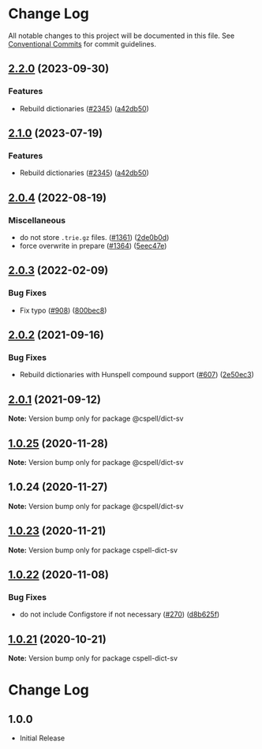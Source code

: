 # Change Log

All notable changes to this project will be documented in this file.
See [Conventional Commits](https://conventionalcommits.org) for commit guidelines.

## [2.2.0](https://github.com/kevintraver/cspell-dicts/compare/@cspell/dict-sv-v2.1.0...@cspell/dict-sv@2.2.0) (2023-09-30)


### Features

* Rebuild dictionaries ([#2345](https://github.com/kevintraver/cspell-dicts/issues/2345)) ([a42db50](https://github.com/kevintraver/cspell-dicts/commit/a42db50300924afe6a44049f4d26a86c5a09457a))

## [2.1.0](https://github.com/streetsidesoftware/cspell-dicts/compare/@cspell/dict-sv@2.0.4...@cspell/dict-sv@2.1.0) (2023-07-19)


### Features

* Rebuild dictionaries ([#2345](https://github.com/streetsidesoftware/cspell-dicts/issues/2345)) ([a42db50](https://github.com/streetsidesoftware/cspell-dicts/commit/a42db50300924afe6a44049f4d26a86c5a09457a))

## [2.0.4](https://github.com/streetsidesoftware/cspell-dicts/compare/@cspell/dict-sv@2.0.3...@cspell/dict-sv@2.0.4) (2022-08-19)


### Miscellaneous

* do not store `.trie.gz` files. ([#1361](https://github.com/streetsidesoftware/cspell-dicts/issues/1361)) ([2de0b0d](https://github.com/streetsidesoftware/cspell-dicts/commit/2de0b0df4b8addfd69e2e6899c05f8b502799b7c))
* force overwrite in prepare ([#1364](https://github.com/streetsidesoftware/cspell-dicts/issues/1364)) ([5eec47e](https://github.com/streetsidesoftware/cspell-dicts/commit/5eec47e223f1dd6370fcbc3c1b6b0361c92bbddf))

## [2.0.3](https://github.com/streetsidesoftware/cspell-dicts/compare/@cspell/dict-sv@2.0.2...@cspell/dict-sv@2.0.3) (2022-02-09)


### Bug Fixes

* Fix typo ([#908](https://github.com/streetsidesoftware/cspell-dicts/issues/908)) ([800bec8](https://github.com/streetsidesoftware/cspell-dicts/commit/800bec814558a84b3294d2fc2b37ec170686ac6a))





## [2.0.2](https://github.com/streetsidesoftware/cspell-dicts/compare/@cspell/dict-sv@2.0.1...@cspell/dict-sv@2.0.2) (2021-09-16)


### Bug Fixes

* Rebuild dictionaries with Hunspell compound support ([#607](https://github.com/streetsidesoftware/cspell-dicts/issues/607)) ([2e50ec3](https://github.com/streetsidesoftware/cspell-dicts/commit/2e50ec30dae89bef42c673265e9854b61598f786))





## [2.0.1](https://github.com/streetsidesoftware/cspell-dicts/compare/@cspell/dict-sv@1.0.25...@cspell/dict-sv@2.0.1) (2021-09-12)

**Note:** Version bump only for package @cspell/dict-sv





## [1.0.25](https://github.com/streetsidesoftware/cspell-dicts/compare/@cspell/dict-sv@1.0.24...@cspell/dict-sv@1.0.25) (2020-11-28)

**Note:** Version bump only for package @cspell/dict-sv





## 1.0.24 (2020-11-27)

**Note:** Version bump only for package @cspell/dict-sv





## [1.0.23](https://github.com/streetsidesoftware/cspell-dicts/compare/cspell-dict-sv@1.0.22...cspell-dict-sv@1.0.23) (2020-11-21)

**Note:** Version bump only for package cspell-dict-sv

## [1.0.22](https://github.com/streetsidesoftware/cspell-dicts/compare/cspell-dict-sv@1.0.21...cspell-dict-sv@1.0.22) (2020-11-08)

### Bug Fixes

- do not include Configstore if not necessary ([#270](https://github.com/streetsidesoftware/cspell-dicts/issues/270)) ([d8b625f](https://github.com/streetsidesoftware/cspell-dicts/commit/d8b625f2f42d5cc6c4a9390216ac1e5037886e44))

## [1.0.21](https://github.com/streetsidesoftware/cspell-dicts/compare/cspell-dict-sv@1.0.20...cspell-dict-sv@1.0.21) (2020-10-21)

**Note:** Version bump only for package cspell-dict-sv

# Change Log

## 1.0.0

- Initial Release
